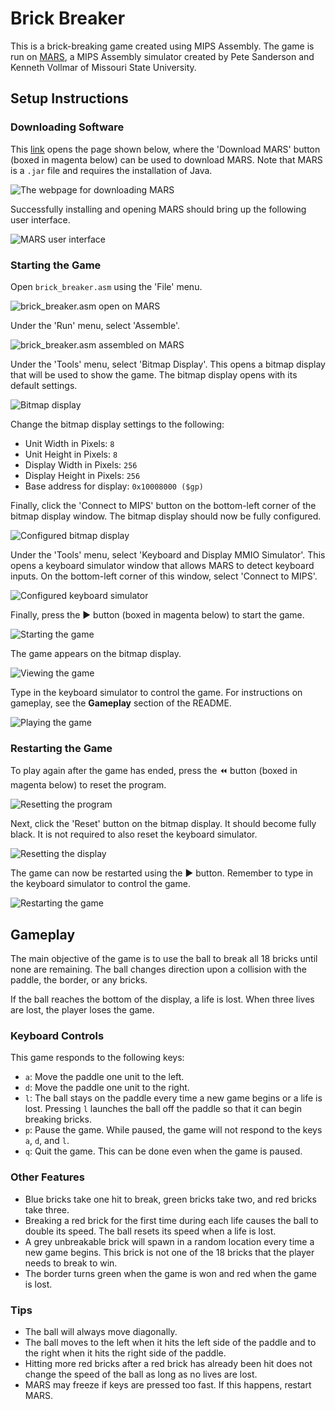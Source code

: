 # Brick Breaker

This is a brick-breaking game created using MIPS Assembly. The game is run on [MARS](https://courses.missouristate.edu/KenVollmar/mars/index.htm), a MIPS Assembly simulator created by Pete Sanderson and Kenneth Vollmar of Missouri State University.

## Setup Instructions

### Downloading Software

This [link](https://courses.missouristate.edu/KenVollmar/mars/download.htm) opens the page shown below, where the 'Download MARS' button (boxed in magenta below) can be used to download MARS. Note that MARS is a `.jar` file and requires the installation of Java.

![The webpage for downloading MARS](images/MARS_download.png)

Successfully installing and opening MARS should bring up the following user interface.

![MARS user interface](images/MARS.png)

### Starting the Game

Open `brick_breaker.asm` using the 'File' menu.

![`brick_breaker.asm` open on MARS](images/brick_breaker_edit.png)

Under the 'Run' menu, select 'Assemble'.

![`brick_breaker.asm` assembled on MARS](images/brick_breaker_execute.png)

Under the 'Tools' menu, select 'Bitmap Display'. This opens a bitmap display that will be used to show the game. The bitmap display opens with its default settings.

![Bitmap display](images/bitmap_display.png)

Change the bitmap display settings to the following:

* Unit Width in Pixels: `8`
* Unit Height in Pixels: `8`
* Display Width in Pixels: `256`
* Display Height in Pixels: `256`
* Base address for display: `0x10008000 ($gp)`

Finally, click the 'Connect to MIPS' button on the bottom-left corner of the bitmap display window. The bitmap display should now be fully configured.

![Configured bitmap display](images/bitmap_display_configured.png)

Under the 'Tools' menu, select 'Keyboard and Display MMIO Simulator'. This opens a keyboard simulator window that allows MARS to detect keyboard inputs. On the bottom-left corner of this window, select 'Connect to MIPS'.

![Configured keyboard simulator](images/keyboard_configured.png)

Finally, press the ▶️ button (boxed in magenta below) to start the game.

![Starting the game](images/start.png)

The game appears on the bitmap display.

![Viewing the game](images/game_begin.png)

Type in the keyboard simulator to control the game. For instructions on gameplay, see the **Gameplay** section of the README.

![Playing the game](images/game_run.png)

### Restarting the Game

To play again after the game has ended, press the ⏪ button (boxed in magenta below) to reset the program.

![Resetting the program](images/reset_program.png)

Next, click the 'Reset' button on the bitmap display. It should become fully black. It is not required to also reset the keyboard simulator.

![Resetting the display](images/reset_bitmap_display.png)

The game can now be restarted using the ▶️ button. Remember to type in the keyboard simulator to control the game.

![Restarting the game](images/game_restart.png)

## Gameplay

The main objective of the game is to use the ball to break all 18 bricks until none are remaining. The ball changes direction upon a collision with the paddle, the border, or any bricks.

If the ball reaches the bottom of the display, a life is lost. When three lives are lost, the player loses the game.

### Keyboard Controls

This game responds to the following keys:

* `a`: Move the paddle one unit to the left.
* `d`: Move the paddle one unit to the right.
* `l`: The ball stays on the paddle every time a new game begins or a life is lost. Pressing `l` launches the ball off the paddle so that it can begin breaking bricks.
* `p`: Pause the game. While paused, the game will not respond to the keys `a`, `d`, and `l`.
* `q`: Quit the game. This can be done even when the game is paused.

### Other Features

* Blue bricks take one hit to break, green bricks take two, and red bricks take three.
* Breaking a red brick for the first time during each life causes the ball to double its speed. The ball resets its speed when a life is lost.
* A grey unbreakable brick will spawn in a random location every time a new game begins. This brick is not one of the 18 bricks that the player needs to break to win.
* The border turns green when the game is won and red when the game is lost.

### Tips

* The ball will always move diagonally.
* The ball moves to the left when it hits the left side of the paddle and to the right when it hits the right side of the paddle.
* Hitting more red bricks after a red brick has already been hit does not change the speed of the ball as long as no lives are lost.
* MARS may freeze if keys are pressed too fast. If this happens, restart MARS.
